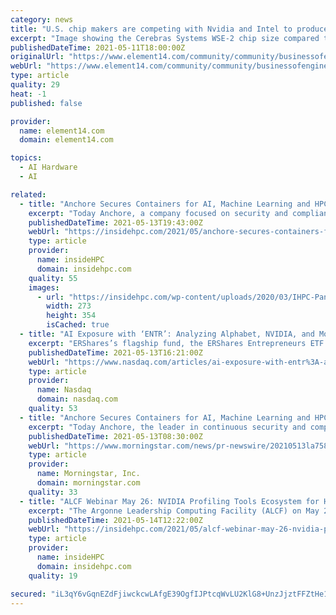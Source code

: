 ```yaml
---
category: news
title: "U.S. chip makers are competing with Nvidia and Intel to produce next-gen AI chips"
excerpt: "Image showing the Cerebras Systems WSE-2 chip size compared to a hockey puck. AI chip start-ups are raising large funds from venture capitalists to"
publishedDateTime: 2021-05-11T18:00:00Z
originalUrl: "https://www.element14.com/community/community/businessofengineering/blog/2021/05/11/us-chip-makers-are-competing-with-nvidia-and-intel-to-produce-next-gen-ai-chips"
webUrl: "https://www.element14.com/community/community/businessofengineering/blog/2021/05/11/us-chip-makers-are-competing-with-nvidia-and-intel-to-produce-next-gen-ai-chips"
type: article
quality: 29
heat: -1
published: false

provider:
  name: element14.com
  domain: element14.com

topics:
  - AI Hardware
  - AI

related:
  - title: "Anchore Secures Containers for AI, Machine Learning and HPC on NVIDIA NGC"
    excerpt: "Today Anchore, a company focused on security and compliance for software containers, announced an expanded collaboration with NVIDIA for container scanning to ensure the security of software hosted on NVIDIA’s NGC catalog."
    publishedDateTime: 2021-05-13T19:43:00Z
    webUrl: "https://insidehpc.com/2021/05/anchore-secures-containers-for-ai-machine-learning-and-hpc-on-nvidia-ngc/"
    type: article
    provider:
      name: insideHPC
      domain: insidehpc.com
    quality: 55
    images:
      - url: "https://insidehpc.com/wp-content/uploads/2020/03/IHPC-Panasas_Storage2020-03-12_16-36-00.jpg"
        width: 273
        height: 354
        isCached: true
  - title: "AI Exposure with ‘ENTR’: Analyzing Alphabet, NVIDIA, and More"
    excerpt: "ERShares’s flagship fund, the ERShares Entrepreneurs ETF (ENTR), offers exposure to a range of disruptive technology sectors—including robotics and AI. With its emphasis on high growth companies driven by strong leaders,"
    publishedDateTime: 2021-05-13T16:21:00Z
    webUrl: "https://www.nasdaq.com/articles/ai-exposure-with-entr%3A-analyzing-alphabet-nvidia-and-more-2021-05-13"
    type: article
    provider:
      name: Nasdaq
      domain: nasdaq.com
    quality: 53
  - title: "Anchore Secures Containers for AI, Machine Learning and HPC on NVIDIA NGC"
    excerpt: "Today Anchore, the leader in continuous security and compliance for software containers, announced an expanded collaboration with NVIDIA for container scanning to ensure the security of software hosted on NVIDIA's NGC catalog."
    publishedDateTime: 2021-05-13T08:30:00Z
    webUrl: "https://www.morningstar.com/news/pr-newswire/20210513la75887/anchore-secures-containers-for-ai-machine-learning-and-hpc-on-nvidia-ngc"
    type: article
    provider:
      name: Morningstar, Inc.
      domain: morningstar.com
    quality: 33
  - title: "ALCF Webinar May 26: NVIDIA Profiling Tools Ecosystem for HPC and AI"
    excerpt: "The Argonne Leadership Computing Facility (ALCF) on May 26 will host a webinar in which NVIDIA will present their profiling tools, Nsight Systems and Nsight Compute, and will discuss how they are used in HPC and AI use cases."
    publishedDateTime: 2021-05-14T12:22:00Z
    webUrl: "https://insidehpc.com/2021/05/alcf-webinar-may-26-nvidia-profiling-tools-ecosystem-for-hpc-and-ai/"
    type: article
    provider:
      name: insideHPC
      domain: insidehpc.com
    quality: 19

secured: "iL3qY6vGqnEZdFjiwckcwLAfgE39OgfIJPtcqWvLU2KlG8+UnzJjztFFZtHe1Etr/y4d+cMg/wFVFXvne7p82gD3oQt0n/cVYYEREe+zg0BEeU0v/G0rqpMTpsngmaIKk+6aw/CuYYzysXzaJNWq+v2zat8XLqw0R2KSKgdM4vPzRQwDNh2XsNKW4AbdLAnd6RhyTYgpxzF7UsfgupW1oSXs2FopzmTjXAl7rGTyFbCuo4KPUJnSBcPPs0Flid1xrTJpi1x2kSuRRVRwDuwcw0H87fSsiOCuNng7L0dM+1UMdr3S2ancL/+B92/XZS8/pztvnmT0tvpyN4kvm2EJByuue5cfjjl4H1eQQU8QZCk=;Ge4RWg8XHENuV05C2moTpg=="
---
```


